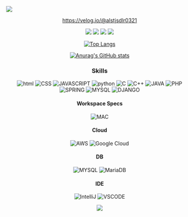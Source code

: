 <img src="https://capsule-render.vercel.app/api?type=waving&color=99ccff&height=200&section=header&text=M1nddoong's%20Backend%20Github&fontSize=25&fontColor=FFFFFF"/>

<div align="center">

  https://velog.io/@alstjsdlr0321
  
  <a href="https://velog.io/@alstjsdlr0321"><img src="https://img.shields.io/badge/m1nddoong.log-3DDC84?style=badge&logo=Velog&logoColor=white"/></a> <a href="https://whkakrkr.tistory.com"><img src="https://img.shields.io/badge/Seondalgorithm-E5511E?style=badge&logo=Tistory&logoColor=white"/></a> <a href="https://suave-lilac-075.notion.site/Dalchive-ec0bc59746804968a085c2cf46151c80"><img src="https://img.shields.io/badge/Dalchive-ffffff?style=badge&logo=notion&logoColor=black"/></a> <a href="https://suave-lilac-075.notion.site/fd0c2a204d8e4fd7b193800c20d5eda0?v=c62e2af146ed446a97b34c86c16d4835&pvs=4"><img src="https://img.shields.io/badge/Projects-735998?style=badge&logo=GitHub&logoColor=white"/></a> 

<div>
  
[![Top Langs](https://github-readme-stats.vercel.app/api/top-langs/?username=m1nddoong&theme=holi)](https://github.com/anuraghazra/github-readme-stats)


[![Anurag's GitHub stats](https://github-readme-stats.vercel.app/api?username=m1nddoong&theme=holi)](https://github.com/anuraghazra/github-readme-stats)


### Skills
![html](https://img.shields.io/badge/HTML5-E34F26?style=for-the-badge&logo=html5&logoColor=white)
![CSS](https://img.shields.io/badge/CSS-239120?&style=for-the-badge&logo=css3&logoColor=white)
![JAVASCRIPT](https://img.shields.io/badge/JavaScript-F7DF1E?style=for-the-badge&logo=JavaScript&logoColor=white)
![python](https://img.shields.io/badge/Python-3776AB?style=for-the-badge&logo=python&logoColor=white)
![C](https://img.shields.io/badge/C-00599C?style=for-the-badge&logo=c&logoColor=white)
![C++](https://img.shields.io/badge/C%2B%2B-00599C?style=for-the-badge&logo=c%2B%2B&logoColor=white)
![JAVA](https://img.shields.io/badge/Java-ED8B00?style=for-the-badge&logo=openjdk&logoColor=white)
![PHP](https://img.shields.io/badge/PHP-777BB4?style=for-the-badge&logo=php&logoColor=white)
![SPRING](https://img.shields.io/badge/Spring-6DB33F?style=for-the-badge&logo=spring&logoColor=white)
![MYSQL](https://img.shields.io/badge/MySQL-00000F?style=for-the-badge&logo=mysql&logoColor=white)
![DJANGO](https://img.shields.io/badge/Django-092E20?style=for-the-badge&logo=django&logoColor=white)

#### Workspace Specs
![MAC](https://img.shields.io/badge/Apple-MacBook_Pro_2012-999999?style=for-the-badge&logo=apple&logoColor=white)

#### Cloud
![AWS](https://img.shields.io/badge/Amazon_AWS-FF9900?style=for-the-badge&logo=amazonaws&logoColor=white)
![Google Cloud](https://img.shields.io/badge/Google_Cloud-4285F4?style=for-the-badge&logo=google-cloud&logoColor=white)


#### DB
![MYSQL](https://img.shields.io/badge/MySQL-005C84?style=for-the-badge&logo=mysql&logoColor=white)
![MariaDB](https://img.shields.io/badge/MariaDB-003545?style=for-the-badge&logo=mariadb&logoColor=white)

#### IDE
![IntelliJ](https://img.shields.io/badge/IntelliJ_IDEA-000000.svg?style=for-the-badge&logo=intellij-idea&logoColor=white)
![VSCODE](https://img.shields.io/badge/Visual_Studio_Code-0078D4?style=for-the-badge&logo=visual%20studio%20code&logoColor=white)



<img src="https://capsule-render.vercel.app/api?type=waving&color=99ccff&height=100&section=footer"/>

